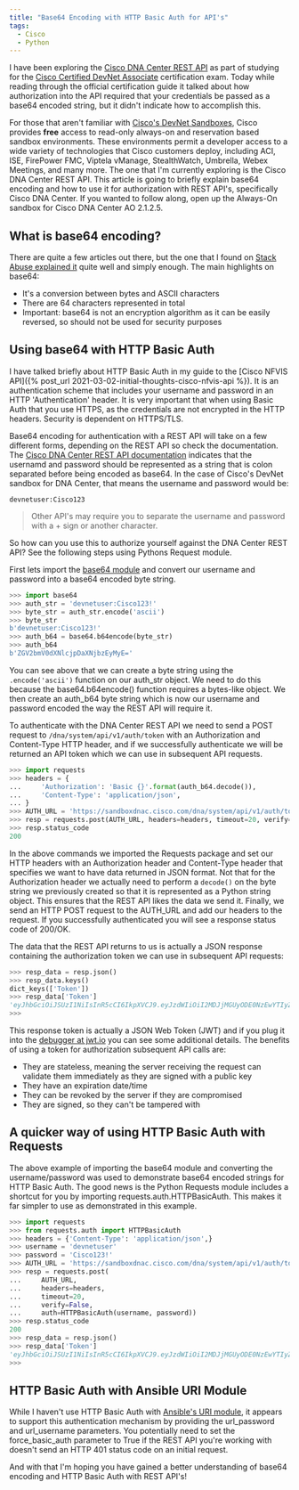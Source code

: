 ```yaml
---
title: "Base64 Encoding with HTTP Basic Auth for API's"
tags:
  - Cisco
  - Python
---
```


I have been exploring the [Cisco DNA Center REST API](https://developer.cisco.com/docs/dna-center/#!cisco-dna-2-1-2-x-api-overview) as part of studying for the [Cisco Certified DevNet Associate](https://developer.cisco.com/certification/devnet-associate/) certification exam. Today while reading through the official certification guide it talked about how authorization into the API required that your credentials be passed as a base64 encoded string, but it didn't indicate how to accomplish this.

For those that aren't familiar with [Cisco's DevNet Sandboxes](https://devnetsandbox.cisco.com/RM/Topology), Cisco provides **free** access to read-only always-on and reservation based sandbox environments. These environments permit a developer access to a wide variety of technologies that Cisco customers deploy, including ACI, ISE, FirePower FMC, Viptela vManage, StealthWatch, Umbrella, Webex Meetings, and many more. The one that I'm currently exploring is the Cisco DNA Center REST API. This article is going to briefly explain base64 encoding and how to use it for authorization with REST API's, specifically Cisco DNA Center. If you wanted to follow along, open up the Always-On sandbox for Cisco DNA Center AO 2.1.2.5.

## What is base64 encoding?

There are quite a few articles out there, but the one that I found on [Stack Abuse explained it](https://stackabuse.com/encoding-and-decoding-base64-strings-in-python/) quite well and simply enough. The main highlights on base64:

- It's a conversion between bytes and ASCII characters
- There are 64 characters represented in total
- Important: base64 is not an encryption algorithm as it can be easily reversed, so should not be used for security purposes

## Using base64 with HTTP Basic Auth

I have talked briefly about HTTP Basic Auth in my guide to the [Cisco NFVIS API]({% post_url 2021-03-02-initial-thoughts-cisco-nfvis-api %}). It is an authentication scheme that includes your username and password in an HTTP 'Authentication' header. It is very important that when using Basic Auth that you use HTTPS, as the credentials are not encrypted in the HTTP headers. Security is dependent on HTTPS/TLS.

Base64 encoding for authentication with a REST API will take on a few different forms, depending on the REST API so check the documentation. The [Cisco DNA Center REST API documentation](https://developer.cisco.com/docs/dna-center/#!cisco-dna-2-1-2-x-api-overview) indicates that the usernamd and password should be represented as a string that is colon separated before being encoded as base64. In the case of Cisco's DevNet sandbox for DNA Center, that means the username and password would be:

```
devnetuser:Cisco123
```

> Other API's may require you to separate the username and password with a + sign or another character.

So how can you use this to authorize yourself against the DNA Center REST API? See the following steps using Pythons Request module.

First lets import the [base64 module](https://docs.python.org/3/library/base64.html) and convert our username and password into a base64 encoded byte string.

```python
>>> import base64
>>> auth_str = 'devnetuser:Cisco123!'
>>> byte_str = auth_str.encode('ascii')
>>> byte_str
b'devnetuser:Cisco123!'
>>> auth_b64 = base64.b64encode(byte_str)
>>> auth_b64
b'ZGV2bmV0dXNlcjpDaXNjbzEyMyE='
```

You can see above that we can create a byte string using the `.encode('ascii')` function on our auth_str object. We need to do this because the base64.b64encode() function requires a bytes-like object. We then create an auth_b64 byte string which is now our username and password encoded the way the REST API will require it.

To authenticate with the DNA Center REST API we need to send a POST request to `/dna/system/api/v1/auth/token` with an Authorization and Content-Type HTTP header, and if we successfully authenticate we will be returned an API token which we can use in subsequent API requests.

```python
>>> import requests
>>> headers = {
...     'Authorization': 'Basic {}'.format(auth_b64.decode()),
...     'Content-Type': 'application/json',
... }
>>> AUTH_URL = 'https://sandboxdnac.cisco.com/dna/system/api/v1/auth/token'
>>> resp = requests.post(AUTH_URL, headers=headers, timeout=20, verify=False)
>>> resp.status_code
200
```

In the above commands we imported the Requests package and set our HTTP headers with an Authorization header and Content-Type header that specifies we want to have data returned in JSON format. Not that for the Authorization header we actually need to perform a `decode()` on the byte string we previously created so that it is represented as a Python string object. This ensures that the REST API likes the data we send it. Finally, we send an HTTP POST request to the AUTH_URL and add our headers to the request. If you successfully authenticated you will see a response status code of 200/OK.

The data that the REST API returns to us is actually a JSON response containing the authorization token we can use in subsequent API requests:

```python
>>> resp_data = resp.json()
>>> resp_data.keys()
dict_keys(['Token'])
>>> resp_data['Token']
'eyJhbGciOiJSUzI1NiIsInR5cCI6IkpXVCJ9.eyJzdWIiOiI2MDJjMGUyODE0NzEwYTIyZDFmN2UxNzIiLCJhdXRoU291cmNlIjoiaW50ZXJuYWwiLCJ0ZW5hbnROYW1lIjoiVE5UMCIsInJvbGVzIjpbIjYwMmJlYmU1MTQ3MTBhMDBjOThmYTQwOSJdLCJ0ZW5hbnRJZCI6IjYwMmJlYmU1MTQ3MTBhMDBjOThmYTQwMiIsImV4cCI6MTYxNTM4ODA4NCwiaWF0IjoxNjE1Mzg0NDg0LCJqdGkiOiI5MjI3MmQ5Mi1lODRjLTRmMTUtOTFhNy1lNDI3ZmYwNmQxMDgiLCJ1c2VybmFtZSI6ImRldm5ldHVzZXIifQ.ZyJAEvSsjKm7Re-uTnXN7kyVf_pYVHwrmLl9m3z39XEkWUncWQhjRYybhgkUjVolJM10oaL31miWXRefZA0DYjXD0bW7zta_5Lr9AyFV66stosDtpzC_80Frh_n5oVi4gR4lvFtqPWixTrSB4c4aJxF1TqkFMUX8q_HpyDC0pcIRVOtyjTKltcmG8USOQQhPEMLW6vdwP8JEfK7HJUPuj0cMpIlXALqJE_k-5qvxHbNWWiIIST99wPGKAAA35aN_02THNSTuRF_bm2Oxr4ScWuwou3TwKIajB5Bp4jg-sTboO5NzRnGhkq9ZcA_S0j22KgceD2W431e6q1f7wK4_7g'
>>>
```

This response token is actually a JSON Web Token (JWT) and if you plug it into the [debugger at jwt.io](https://jwt.io/) you can see some additional details. The benefits of using a token for authorization subsequent API calls are:

- They are stateless, meaning the server receiving the request can validate them immediately as they are signed with a public key
- They have an expiration date/time
- They can be revoked by the server if they are compromised
- They are signed, so they can't be tampered with

## A quicker way of using HTTP Basic Auth with Requests

The above example of importing the base64 module and converting the username/password was used to demonstrate base64 encoded strings for HTTP Basic Auth. The good news is the Python Requests module includes a shortcut for you by importing requests.auth.HTTPBasicAuth. This makes it far simpler to use as demonstrated in this example.

```python
>>> import requests
>>> from requests.auth import HTTPBasicAuth
>>> headers = {'Content-Type': 'application/json',}
>>> username = 'devnetuser'
>>> password = 'Cisco123!'
>>> AUTH_URL = 'https://sandboxdnac.cisco.com/dna/system/api/v1/auth/token'
>>> resp = requests.post(
...     AUTH_URL,
...     headers=headers,
...     timeout=20,
...     verify=False,
...     auth=HTTPBasicAuth(username, password))
>>> resp.status_code
200
>>> resp_data = resp.json()
>>> resp_data['Token']
'eyJhbGciOiJSUzI1NiIsInR5cCI6IkpXVCJ9.eyJzdWIiOiI2MDJjMGUyODE0NzEwYTIyZDFmN2UxNzIiLCJhdXRoU291cmNlIjoiaW50ZXJuYWwiLCJ0ZW5hbnROYW1lIjoiVE5UMCIsInJvbGVzIjpbIjYwMmJlYmU1MTQ3MTBhMDBjOThmYTQwOSJdLCJ0ZW5hbnRJZCI6IjYwMmJlYmU1MTQ3MTBhMDBjOThmYTQwMiIsImV4cCI6MTYxNTM4OTA2OCwiaWF0IjoxNjE1Mzg1NDY4LCJqdGkiOiJlMTI3ODRjZC1iOGYyLTRlMzQtOGRhOS01ZWJkNTk5MTRlMTIiLCJ1c2VybmFtZSI6ImRldm5ldHVzZXIifQ.kKOBqO-eBJTDqK7t3heN057wVQLMTzGGbPn1vL4SQcvMsd2LLQ6CBn2Mr1QPgluit11gzjx3wM7FOLRJILBbZhhbSxSDymfZoNu2CZzdtIy7yz53bDDHwWMf5m8ymqBrFfb-Si8W_vEaT5XTbyjAydWyMiWN4l7ddKH7PC6h6ZoFdI6ko3bFh8H3j3IvSG64dFQp5OLzrMWmKaxqr2OvdlJMo_bXKuuW1pBr8ifjuaPTs3dKhVjbsIrxeQ7fgmvHge5pvfmzPQqEFV-yNYR9fNwEZ8T3FyLKfD_O2NCPiiw5RsYqUWZQkvAT7kqvOeluLHvrTwn3sHvHvGqxhncs2Q'
>>>
```

## HTTP Basic Auth with Ansible URI Module

While I haven't use HTTP Basic Auth with [Ansible's URI module](https://docs.ansible.com/ansible/latest/collections/ansible/builtin/uri_module.html), it appears to support this authentication mechanism by providing the url_password and url_username parameters. You potentially need to set the force_basic_auth parameter to True if the REST API you're working with doesn't send an HTTP 401 status code on an initial request.

And with that I'm hoping you have gained a better understanding of base64 encoding and HTTP Basic Auth with REST API's!
